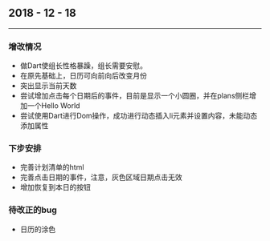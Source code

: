 ## 2018 - 12 - 18

---
### 增改情况
- 做Dart使组长性格暴躁，组长需要安慰。
- 在原先基础上，日历可向前向后改变月份
- 突出显示当前天数
- 尝试增加点击每个日期后的事件，目前是显示一个小圆圈，并在plans侧栏增加一个Hello World
- 尝试使用Dart进行Dom操作，成功进行动态插入li元素并设置内容，未能动态添加属性


### 下步安排
- 完善计划清单的html
- 完善点击日期的事件，注意，灰色区域日期点击无效
- 增加恢复到本日的按钮

### 待改正的bug
- 日历的涂色

